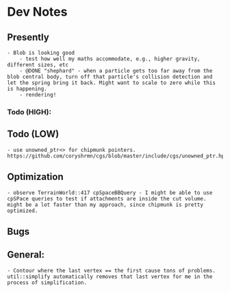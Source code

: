 # Dev Notes

## Presently

    - Blob is looking good
        - test how well my maths accommodate, e.g., higher gravity, different sizes, etc
        - @DONE "shephard" - when a particle gets too far away from the blob central body, turn off that particle's collision detection and let the spring bring it back. Might want to scale to zero while this is happening.
        - rendering!

### Todo (HIGH):


## Todo (LOW)
    - use unowned_ptr<> for chipmunk pointers. https://github.com/coryshrmn/cgs/blob/master/include/cgs/unowned_ptr.hpp


## Optimization 
    - observe TerrainWorld::417 cpSpaceBBQuery - I might be able to use cpSPace queries to test if attachments are inside the cut volume. might be a lot faster than my approach, since chipmunk is pretty optimized.

## Bugs

## General:
    - Contour where the last vertex == the first cause tons of problems. util::simplify automatically removes that last vertex for me in the process of simplification.
